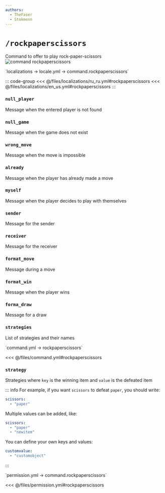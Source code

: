 ```yaml
---
authors:
  - TheFaser
  - Stokmenn
---
```


# `/rockpaperscissors`

Command to offer to play rock-paper-scissors
![command rockpaperscissors](/commandrockpaperscissors.png)

[//]: # (localization)
<!--@include: @/parts/words.md#localization-->
<!--@include: @/parts/words.md#path--> `localizations → locale.yml → command.rockpaperscissors`

<!--@include: @/parts/words.md#default-->

::: code-group
<<< @/files/localizations/ru_ru.yml#rockpaperscissors
<<< @/files/localizations/en_us.yml#rockpaperscissors
:::

### `null_player`

Message when the entered player is not found

### `null_game`

Message when the game does not exist

### `wrong_move`

Message when the move is impossible

### `already`

Message when the player has already made a move

### `myself`

Message when the player decides to play with themselves

### `sender`

Message for the sender

### `receiver`

Message for the receiver

### `format_move`

Message during a move

### `format_win`

Message when the player wins

### `forma_draw`

Message for a draw

### `strategies`

List of strategies and their names

[//]: # (command.yml)
<!--@include: @/parts/words.md#setting-->
<!--@include: @/parts/words.md#path--> `command.yml → rockpaperscissors`

<!--@include: @/parts/words.md#default-->
<<< @/files/command.yml#rockpaperscissors

<!--@include: @/parts/enable.md-->
<!--@include: @/parts/aliases.md-->

### `strategy`

Strategies where `key` is the winning item and `value` is the defeated item

::: info For example, if you want `scissors` to defeat `paper`, you should write:
```yaml
scissors:
  - "paper"
```

Multiple values can be added, like:
```yaml
scissors:
  - "paper"
  - "newitem"
```

You can define your own keys and values:
```yaml
customvalue:
  - "customobject"
```
:::

<!--@include: @/parts/cooldown.md-->
<!--@include: @/parts/sound.md-->

[//]: # (permission.yml)
<!--@include: @/parts/words.md#permission-->
<!--@include: @/parts/words.md#path--> `permission.yml → command.rockpaperscissors`

<!--@include: @/parts/words.md#default-->
<<< @/files/permission.yml#rockpaperscissors

<!--@include: @/parts/permission/permissionTier3.md-->
<!--@include: @/parts/permission/cooldown.md-->
<!--@include: @/parts/permission/sound.md-->